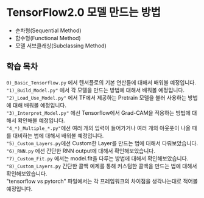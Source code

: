 # TensorFlow2.0 모델 만드는 방법

* 순차형(Sequential Method)  
* 함수형(Functional Method)  
* 모델 서브클래싱(Subclassing Method)  

## 학습 목차  
`0)_Basic_Tensorflow.py` 에서 텐서플로의 기본 연산들에 대해서 배워볼 예정입니다.   
`"1)_Build_Model.py"` 에서 각 모델을 만드는 방법에 대해서 배워볼 예정입니다.   
`"2)_Load_Use_Model.py"` 에서 TF에서 제공하는 Pretrain 모델을 불러 사용하는 방법에 대해 배워볼 예정입니다.  
`"3)_Interpret_Model.py"` 에선 Tensorflow에서 Grad-CAM을 적용하는 방법에 대해서 확인해볼 예정입니다.   
`"4_*)_Multiple_*.py"`에선 여러 개의 입력이 들어가거나 여러 개의 아웃풋이 나올 때를 대비하는 법에 대해서 배워볼 예정입니다.   
`"5)_Custom_Layers.py`에선 Custom한 Layer를 만드는 법에 대해서 다뤄보았습니다.  
`"6)_RNN.py` 에선 간단한 RNN output에 대해서 확인해보았습니다.   
`"7)_Custom_Fit.py` 에서는 model.fit을 다루는 방법에 대해서 확인해보았습니다.  
`"8)_Custom_Layers.py` 간단한 콜백 예제를 통해 커스텀한 콜백을 만드는 법에 대해서 확인해보았습니다.  
"tensorflow vs pytorch" 파일에서는 각 프레임워크의 차이점을 생각나는대로 적어볼 예정입니다. 